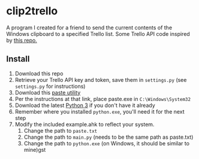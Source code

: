 # clip2trello

A program I created for a friend to send the current contents of the Windows
clipboard to a specified Trello list. Some Trello API code inspired by
[this repo.](https://github.com/bmccormack/trello-python-demo)

## Install

1. Download this repo
1. Retrieve your Trello API key and token, save them in `settings.py` (see
  `settings.py` for instructions)
1. Download this [paste utility](http://www.c3scripts.com/tutorials/msdos/paste.html)
1. Per the instructions at that link, place paste.exe in `C:\Windows\System32`
1. Download the latest [Python 3](https://www.python.org/downloads/) if you
  don't have it already
1. Remember where you installed `python.exe`, you'll need it for the next step
1. Modify the included example.ahk to reflect your system.
    1. Change the path to `paste.txt`
    1. Change the path to `main.py` (needs to be the same path as paste.txt)
    1. Change the path to `python.exe` (on Windows, it should be similar to mine)gst

